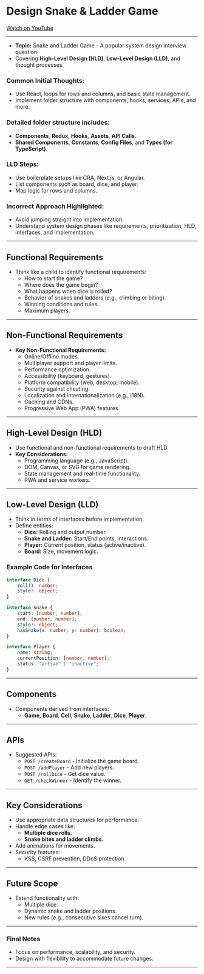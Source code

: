 # Design Snake & Ladder Game
[Watch on YouTube](https://www.youtube.com/watch?v=VgtD8OF6Yuw)

---

- **Topic:** Snake and Ladder Game - A popular system design interview question.
- Covering **High-Level Design (HLD)**, **Low-Level Design (LLD)**, and thought processes.


### **Common Initial Thoughts:**
  - Use React, loops for rows and columns, and basic state management.
  - Implement folder structure with components, hooks, services, APIs, and more.

### Detailed folder structure includes:
  - **Components**, **Redux**, **Hooks**, **Assets**, **API Calls**.
  - **Shared Components**, **Constants**, **Config Files**, and **Types (for TypeScript)**.

### **LLD Steps:**
  - Use boilerplate setups like CRA, Next.js, or Angular.
  - List components such as board, dice, and player.
  - Map logic for rows and columns.


### **Incorrect Approach Highlighted:**
  - Avoid jumping straight into implementation.
  - Understand system design phases like requirements, prioritization, HLD, interfaces, and implementation.

---

## Functional Requirements

- Think like a child to identify functional requirements:
  - How to start the game?
  - Where does the game begin?
  - What happens when dice is rolled?
  - Behavior of snakes and ladders (e.g., climbing or biting).
  - Winning conditions and rules.
  - Maximum players.

---

## Non-Functional Requirements

- **Key Non-Functional Requirements:**
  - Online/Offline modes.
  - Multiplayer support and player limits.
  - Performance optimization.
  - Accessibility (keyboard, gestures).
  - Platform compatibility (web, desktop, mobile).
  - Security against cheating.
  - Localization and internationalization (e.g., I18N).
  - Caching and CDNs.
  - Progressive Web App (PWA) features.

---

## High-Level Design (HLD)

- Use functional and non-functional requirements to draft HLD.
- **Key Considerations:**
  - Programming language (e.g., JavaScript).
  - DOM, Canvas, or SVG for game rendering.
  - State management and real-time functionality.
  - PWA and service workers.

---

## Low-Level Design (LLD)

- Think in terms of interfaces before implementation.
- Define entities:
  - **Dice:** Rolling and output number.
  - **Snake and Ladder:** Start/End points, interactions.
  - **Player:** Current position, status (active/inactive).
  - **Board:** Size, movement logic.

### Example Code for Interfaces
```typescript
interface Dice {
    roll(): number;
    style?: object;
}

interface Snake {
    start: [number, number];
    end: [number, number];
    style?: object;
    hasSnake(x: number, y: number): boolean;
}

interface Player {
    name: string;
    currentPosition: [number, number];
    status: "active" | "inactive";
}
```

---

## Components

- Components derived from interfaces:
  - **Game**, **Board**, **Cell**, **Snake**, **Ladder**, **Dice**, **Player**.

---

## APIs

- Suggested APIs:
  - `POST /createBoard` - Initialize the game board.
  - `POST /addPlayer` - Add new players.
  - `POST /rollDice` - Get dice value.
  - `GET /checkWinner` - Identify the winner.

---

## Key Considerations

- Use appropriate data structures for performance.
- Handle edge cases like:
  - **Multiple dice rolls.**
  - **Snake bites and ladder climbs.**
- Add animations for movements.
- Security features:
  - XSS, CSRF prevention, DDoS protection.

---

## Future Scope

- Extend functionality with:
  - Multiple dice.
  - Dynamic snake and ladder positions.
  - New rules (e.g., consecutive sixes cancel turn).

---

### Final Notes
- Focus on performance, scalability, and security.
- Design with flexibility to accommodate future changes.

---
